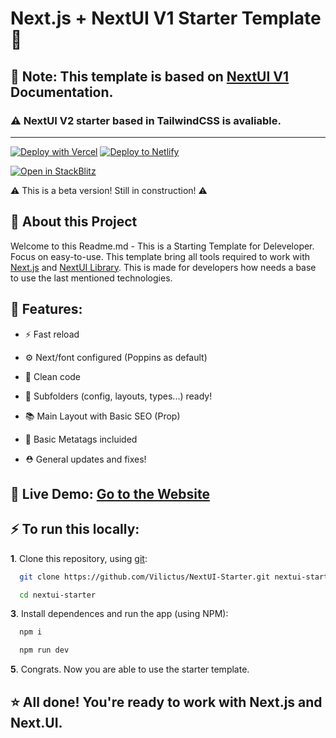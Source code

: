 
#  Next.js + NextUI V1 Starter Template 🚀
## 🚨 Note: This template is based on [NextUI V1](https://v1.nextui.org/) Documentation.
### ⚠ NextUI V2 starter based in TailwindCSS is avaliable.

-----------------------------------------------

[![Deploy with Vercel](https://vercel.com/button)](https://vercel.com/import/git?s=https://github.com/Vilictus/next-ui-starter-template) [![Deploy to Netlify](https://www.netlify.com/img/deploy/button.svg)](https://app.netlify.com/start/deploy?repository=https://github.com/Vilictus/next-ui-starter-template)

[![Open in StackBlitz](https://developer.stackblitz.com/img/open_in_stackblitz.svg)](https://stackblitz.com/github/Vilictus/next-ui-starter-template)


⚠ This is a beta version! Still in construction! ⚠

## 📄 About this Project

Welcome to this Readme.md - This is a Starting Template for Deleveloper. Focus on easy-to-use. This template bring all tools required to work with  [Next.js](https://nextjs.org/) and  [NextUI Library](https://nextui.org/). This is made for developers how needs a base to use the last mentioned technologies. 



## 🍃 Features:

- ⚡ Fast reload
-  ⚙ Next/font configured (Poppins as default)
- 🎨 Clean code
- 🧧 Subfolders (config, layouts, types...) ready!
- 📚 Main Layout with Basic SEO (Prop)
- 🚀 Basic Metatags incluided

- ⛑ General updates and fixes!






## 🌵 Live Demo: [Go to the Website](https://next-ui-starter.vercel.app/)


## ⚡ To run this locally: 
**1**. Clone this repository, using [git](https://git-scm.com/):
```bash
  git clone https://github.com/Vilictus/NextUI-Starter.git nextui-starter
```
```bash
  cd nextui-starter
```

**3**. Install dependences and run the app (using NPM):

```bash
  npm i
```

```bash
  npm run dev
```

**5**. Congrats. Now you are able to use the starter template.

## ⭐ All done! You're ready to work with Next.js and Next.UI.



